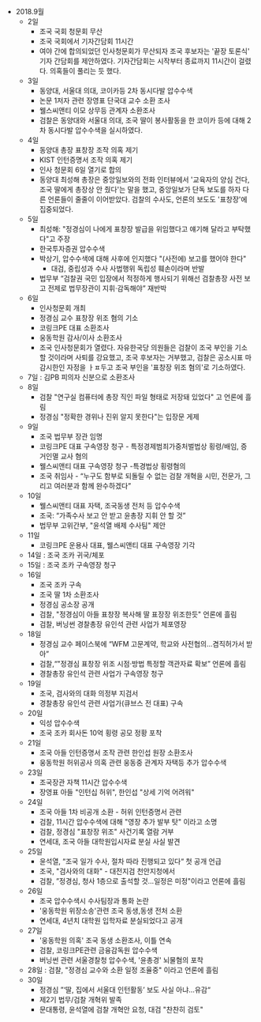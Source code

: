 * 2018.9월
    * 2일
        * 조국 국회 청문회 무산
        * 조국 국회에서 기자간담회 11시간
        * 여야 간에 합의되었던 인사청문회가 무산되자 조국 후보자는 '끝장 토론식' 기자 간담회를 제안하였다. 기자간담회는 시작부터 종료까지 11시간이 걸렸다. 의혹들이 풀리는 듯 했다.
    * 3일
        * 동양대, 서울대 의대, 코이카등 2차 동시다발 압수수색
        * 논문 1저자 관련 장영표 단국대 교수 소환 조사
        * 웰스씨앤티 이모 상무등 관계자 소환조사
        * 검찰은 동양대와 서울대 의대, 조국 딸이 봉사활동을 한 코이카 등에 대해 2차 동시다발 압수수색을 실시하였다.
    * 4일
        * 동양대 총장 표창장 조작 의혹 제기
        * KIST 인턴증명서 조작 의혹 제기
        * 인사 청문회 6일 열기로 합의
        * 동양대 최성해 총장은 중앙일보와의 전화 인터뷰에서 '교육자의 양심 건다, 조국 딸에게 총장상 안 줬다'는 말을 했고, 중앙일보가 단독 보도를 하자 다른 언론들이 줄줄이 이어받았다. 검찰의 수사도, 언론의 보도도 '표창장'에 집중되었다.
    * 5일
        * 최성해: "정경심이 나에게 표창장 발급을 위임했다고 얘기해 달라고 부탁했다"고 주장
        * 한국투자증권 압수수색
        * 박상기, 압수수색에 대해 사후에 인지했다 "(사전에) 보고를 했어야 한다"
          * 대검, 중립성과 수사 사법행위 독립성 훼손이라며 반발
        * 법무부 “검찰권 국민 입장에서 적정하게 행사되기 위해선 검찰총장 사전 보고 전제로 법무장관이 지휘·감독해야” 재반박
    * 6일
        * 인사청문회 개최
        * 정경심 교수 표창장 위조 혐의 기소
        * 코링크PE 대표 소환조사
        * 웅동학원 감사/이사 소환조사
        * 조국 인사청문회가 열렸다. 자유한국당 의원들은 검찰이 조국 부인을 기소할 것이라며 사퇴를 강요했고, 조국 후보자는 거부했고, 검찰은 공소시표 마감시한인 자정을 ㅏㅍ두고 조국 부인을 '표창장 위조 혐의'로 기소하였다.
    * 7일 : 김PB 피의자 신분으로 소환조사
    * 8일
        * 검찰 "연구실 컴퓨터에 총장 직인 파일 형태로 저장돼 있었다" 고 언론에 흘림
        * 정경심 "정확한 경위나 진위 알지 못한다"는 입장문 게제
    * 9일
        * 조국 법무부 장관 임명
        * 코링크PE 대표 구속영장 청구 - 특정경제범죄가중처벌법상 횡령/배임, 증거인멸 교사 혐의
        * 웰스씨앤티 대표 구속영장 청구 -특경법상 횡령혐의
        * 조국 취임사 - “누구도 함부로 되돌릴 수 없는 검찰 개혁을 시민, 전문가, 그리고 여러분과 함께 완수하겠다”
    * 10일
        * 웰스씨앤티 대표 자택, 조국동생 전처 등 압수수색
        * 조국: “가족수사 보고 안 받고 윤총장 지휘 안 할 것”
        * 법무부 고위간부, "윤석열 배제 수사팀" 제안
    * 11일
        * 코링크PE 운용사 대표, 웰스씨앤티 대표 구속영장 기각
    * 14일 : 조국 조카 귀국/체포
    * 15일 : 조국 조카 구속영장 청구
    * 16일
        * 조국 조카 구속
        * 조국 딸 1차 소환조사
        * 정경심 공소장 공개
        * 검찰, "정경심이 아들 표창장 복사해 딸 표장장 위조한듯" 언론에 흘림
        * 검찰, 버닝썬 경찰총장 유인석 관련 사업가 체포영장
    * 18일
        * 정경심 교수 페이스북에 “WFM 고문계약, 학교와 사전협의…겸직허가서 받아”
        * 검찰,“"정경심 표창장 위조 시점·방법 특정할 객관자료 확보” 언론에 흘림
        * 경찰총장 유인석 관련 사업가 구속영장 청구
    * 19일
        * 조국, 검사와의 대화 의정부 지검서
        * 경찰총장 유인석 관련 사업가(큐브스 전 대표) 구속
    * 20일
        * 익성 압수수색
        * 조국 조카 회사돈 10억 횡령 공모 정황 포착
    * 21일
        * 조국 아들 인턴증명서 조작 관련 한인섭 원장 소환조사
        * 웅동학원 허위공사 의혹 관련 웅동중 관계자 자택등 추가 압수수색
    * 23일
        * 조국장관 자책 11시간 압수수색
        * 장영표 아들 "인턴십 허위", 한인섭 "상세 기억 어려워"
    * 24일
        * 조국 아들 1차 비공개 소환 - 허위 인턴증명서 관련
        * 검찰, 11시간 압수수색에 대해 "영장 추가 발부 탓" 이라고 소명
        * 검찰, 정경심 "표창장 위조" 사건기록 열람 거부
        * 연세대, 조국 아들 대학원입시자료 분실 사실 발견
    * 25일
        * 윤석열, “조국 일가 수사, 절차 따라 진행되고 있다“ 첫 공개 언급
        * 조국, "검사와의 대화" - 대전지검 천안지청에서
        * 검찰, ”정경심, 청사 1층으로 출석할 것…일정은 미정"이라고 언론에 흘림
    * 26일
        * 조국 압수수색시 수사팀장과 통화 논란
        * '웅동학원 위장소송'관련 조국 동생,동생 전처 소환
        * 연세대, 4년치 대학원 입학자료 분실되었다고 공개
    * 27일
        * '웅동학원 의혹' 조국 동생 소환조사, 이틀 연속
        * 검찰, 코링크PE관련 금융감독원 압수수색
        * 버닝썬 관련 서울경찰청 압수수색, '윤총경' 뇌물혐의 포착
    * 28일 : 검찰, "정경심 교수와 소환 일정 조율중" 이라고 언론에 흘림
    * 30일
        * 정경심 ”‘딸, 집에서 서울대 인턴활동’ 보도 사실 아냐…유감“
        * 제2기 법무/검찰 개혁위 발족
        * 문대통령, 윤석열에 검찰 개혁안 요청, 대검 "찬찬히 검토"
